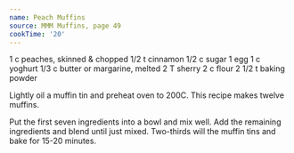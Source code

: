 ```yaml
---
name: Peach Muffins
source: MMM Muffins, page 49
cookTime: '20'
---
```


1 c peaches, skinned & chopped
1/2 t cinnamon
1/2 c sugar
1 egg
1 c yoghurt
1/3 c butter or margarine, melted
2 T sherry
2 c flour
2 1/2 t baking powder

Lightly oil a muffin tin and preheat oven to 200C.  This recipe makes twelve muffins.

Put the first seven ingredients into a bowl and mix well.  Add the remaining ingredients and blend until just mixed.  Two-thirds will the muffin tins and bake for 15-20 minutes.

